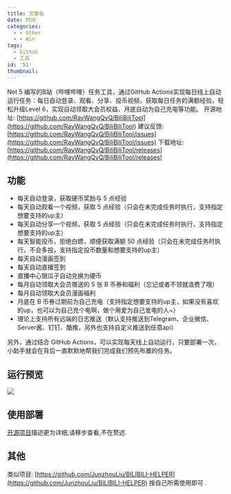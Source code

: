 ```yaml
---
title: 文章名
date: 时间
categories:
  - - Other
  - - Win
tags:
  - Github
  - 工具
id: '51'
thumbnail:
---
```



Net 5 编写的B站（哔哩哔哩）任务工具，通过GitHub Actions实现每日线上自动运行任务：每日自动登录、观看、分享、投币视频，获取每日任务的满额经验，轻松升级Level 6，实现自动领取大会员权益、月底自动为自己充电等功能。 开源地址: [https://github.com/RayWangQvQ/BiliBiliTool](https://github.com/RayWangQvQ/BiliBiliTool) 建议反馈: [https://github.com/RayWangQvQ/BiliBiliTool/issues](https://github.com/RayWangQvQ/BiliBiliTool/issues) 下载地址: [https://github.com/RayWangQvQ/BiliBiliTool/releases](https://github.com/RayWangQvQ/BiliBiliTool/releases)

## 功能

*   每天自动登录，获取硬币奖励与 5 点经验
*   每天自动观看一个视频，获取 5 点经验（只会在未完成任务时执行，支持指定想要支持的up主）
*   每天自动分享一个视频，获取 5 点经验（只会在未完成任务时执行，支持指定想要支持的up主）
*   每天智能投币，拒绝白嫖，顺便获取满额 50 点经验（只会在未完成任务时执行，不会多投，支持指定投币数量和想要支持的up主）
*   每天自动漫画签到
*   每天自动直播签到
*   直播中心银瓜子自动兑换为硬币
*   每月自动领取大会员赠送的 5 张 B 币券和福利（忘记或者不领就浪费了哦）
*   每月自动领取大会员漫画福利
*   月底在 B 币券过期前为自己充电（支持指定想要支持的up主，如果没有喜欢的up，也可以为自己充个电啊，做个用爱为自己发电的人~）
*   理论上支持所有远端的日志推送（默认支持推送到Telegram、企业微信、Server酱、钉钉、酷推，另外也支持自定义推送到任意api）

另外，通过结合 GitHub Actions，可以实现每天线上自动运行，只要部署一次，小助手就会在背后一直默默地帮我们完成我们预先布置的任务。

## 运行预览

![](https://cdn.uzz5.com/imgs/2021/02/28/oOuJXArA.webp)

## 使用部署

[开源项目](https://github.com/RayWangQvQ/BiliBiliTool)描述更为详细,请移步查看,不在赘述.

## 其他

类似项目: [https://github.com/JunzhouLiu/BILIBILI-HELPER](https://github.com/JunzhouLiu/BILIBILI-HELPER) 按自己所需使用即可 .